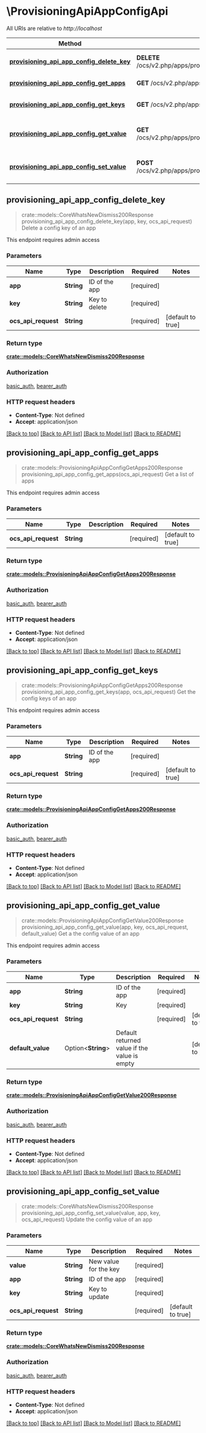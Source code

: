 # \ProvisioningApiAppConfigApi

All URIs are relative to *http://localhost*

Method | HTTP request | Description
------------- | ------------- | -------------
[**provisioning_api_app_config_delete_key**](ProvisioningApiAppConfigApi.md#provisioning_api_app_config_delete_key) | **DELETE** /ocs/v2.php/apps/provisioning_api/api/v1/config/apps/{app}/{key} | Delete a config key of an app
[**provisioning_api_app_config_get_apps**](ProvisioningApiAppConfigApi.md#provisioning_api_app_config_get_apps) | **GET** /ocs/v2.php/apps/provisioning_api/api/v1/config/apps | Get a list of apps
[**provisioning_api_app_config_get_keys**](ProvisioningApiAppConfigApi.md#provisioning_api_app_config_get_keys) | **GET** /ocs/v2.php/apps/provisioning_api/api/v1/config/apps/{app} | Get the config keys of an app
[**provisioning_api_app_config_get_value**](ProvisioningApiAppConfigApi.md#provisioning_api_app_config_get_value) | **GET** /ocs/v2.php/apps/provisioning_api/api/v1/config/apps/{app}/{key} | Get a the config value of an app
[**provisioning_api_app_config_set_value**](ProvisioningApiAppConfigApi.md#provisioning_api_app_config_set_value) | **POST** /ocs/v2.php/apps/provisioning_api/api/v1/config/apps/{app}/{key} | Update the config value of an app



## provisioning_api_app_config_delete_key

> crate::models::CoreWhatsNewDismiss200Response provisioning_api_app_config_delete_key(app, key, ocs_api_request)
Delete a config key of an app

This endpoint requires admin access

### Parameters


Name | Type | Description  | Required | Notes
------------- | ------------- | ------------- | ------------- | -------------
**app** | **String** | ID of the app | [required] |
**key** | **String** | Key to delete | [required] |
**ocs_api_request** | **String** |  | [required] |[default to true]

### Return type

[**crate::models::CoreWhatsNewDismiss200Response**](core_whats_new_dismiss_200_response.md)

### Authorization

[basic_auth](../README.md#basic_auth), [bearer_auth](../README.md#bearer_auth)

### HTTP request headers

- **Content-Type**: Not defined
- **Accept**: application/json

[[Back to top]](#) [[Back to API list]](../README.md#documentation-for-api-endpoints) [[Back to Model list]](../README.md#documentation-for-models) [[Back to README]](../README.md)


## provisioning_api_app_config_get_apps

> crate::models::ProvisioningApiAppConfigGetApps200Response provisioning_api_app_config_get_apps(ocs_api_request)
Get a list of apps

This endpoint requires admin access

### Parameters


Name | Type | Description  | Required | Notes
------------- | ------------- | ------------- | ------------- | -------------
**ocs_api_request** | **String** |  | [required] |[default to true]

### Return type

[**crate::models::ProvisioningApiAppConfigGetApps200Response**](provisioning_api_app_config_get_apps_200_response.md)

### Authorization

[basic_auth](../README.md#basic_auth), [bearer_auth](../README.md#bearer_auth)

### HTTP request headers

- **Content-Type**: Not defined
- **Accept**: application/json

[[Back to top]](#) [[Back to API list]](../README.md#documentation-for-api-endpoints) [[Back to Model list]](../README.md#documentation-for-models) [[Back to README]](../README.md)


## provisioning_api_app_config_get_keys

> crate::models::ProvisioningApiAppConfigGetApps200Response provisioning_api_app_config_get_keys(app, ocs_api_request)
Get the config keys of an app

This endpoint requires admin access

### Parameters


Name | Type | Description  | Required | Notes
------------- | ------------- | ------------- | ------------- | -------------
**app** | **String** | ID of the app | [required] |
**ocs_api_request** | **String** |  | [required] |[default to true]

### Return type

[**crate::models::ProvisioningApiAppConfigGetApps200Response**](provisioning_api_app_config_get_apps_200_response.md)

### Authorization

[basic_auth](../README.md#basic_auth), [bearer_auth](../README.md#bearer_auth)

### HTTP request headers

- **Content-Type**: Not defined
- **Accept**: application/json

[[Back to top]](#) [[Back to API list]](../README.md#documentation-for-api-endpoints) [[Back to Model list]](../README.md#documentation-for-models) [[Back to README]](../README.md)


## provisioning_api_app_config_get_value

> crate::models::ProvisioningApiAppConfigGetValue200Response provisioning_api_app_config_get_value(app, key, ocs_api_request, default_value)
Get a the config value of an app

This endpoint requires admin access

### Parameters


Name | Type | Description  | Required | Notes
------------- | ------------- | ------------- | ------------- | -------------
**app** | **String** | ID of the app | [required] |
**key** | **String** | Key | [required] |
**ocs_api_request** | **String** |  | [required] |[default to true]
**default_value** | Option<**String**> | Default returned value if the value is empty |  |[default to ]

### Return type

[**crate::models::ProvisioningApiAppConfigGetValue200Response**](provisioning_api_app_config_get_value_200_response.md)

### Authorization

[basic_auth](../README.md#basic_auth), [bearer_auth](../README.md#bearer_auth)

### HTTP request headers

- **Content-Type**: Not defined
- **Accept**: application/json

[[Back to top]](#) [[Back to API list]](../README.md#documentation-for-api-endpoints) [[Back to Model list]](../README.md#documentation-for-models) [[Back to README]](../README.md)


## provisioning_api_app_config_set_value

> crate::models::CoreWhatsNewDismiss200Response provisioning_api_app_config_set_value(value, app, key, ocs_api_request)
Update the config value of an app

### Parameters


Name | Type | Description  | Required | Notes
------------- | ------------- | ------------- | ------------- | -------------
**value** | **String** | New value for the key | [required] |
**app** | **String** | ID of the app | [required] |
**key** | **String** | Key to update | [required] |
**ocs_api_request** | **String** |  | [required] |[default to true]

### Return type

[**crate::models::CoreWhatsNewDismiss200Response**](core_whats_new_dismiss_200_response.md)

### Authorization

[basic_auth](../README.md#basic_auth), [bearer_auth](../README.md#bearer_auth)

### HTTP request headers

- **Content-Type**: Not defined
- **Accept**: application/json

[[Back to top]](#) [[Back to API list]](../README.md#documentation-for-api-endpoints) [[Back to Model list]](../README.md#documentation-for-models) [[Back to README]](../README.md)

